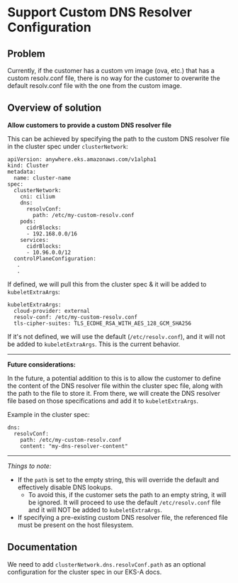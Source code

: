 # Support Custom DNS Resolver Configuration 


## Problem
Currently, if the customer has a custom vm image (ova, etc.) that has a custom resolv.conf file, there is no way for the customer to overwrite the default resolv.conf file with the one from the custom image.

## Overview of solution

**Allow customers to provide a custom DNS resolver file**

This can be achieved by specifying the path to the custom DNS resolver file in the cluster spec under `clusterNetwork`:

```
apiVersion: anywhere.eks.amazonaws.com/v1alpha1
kind: Cluster
metadata:
  name: cluster-name
spec:
  clusterNetwork:
    cni: cilium
    dns:
      resolvConf:
        path: /etc/my-custom-resolv.conf                              
    pods:                                      
      cidrBlocks:                              
      - 192.168.0.0/16                         
    services:                                  
      cidrBlocks:                              
      - 10.96.0.0/12                           
  controlPlaneConfiguration:   
   .
   .          
```

If defined, we will pull this from the cluster spec & it will be added to `kubeletExtraArgs`:
```
kubeletExtraArgs:
  cloud-provider: external
  resolv-conf: /etc/my-custom-resolv.conf
  tls-cipher-suites: TLS_ECDHE_RSA_WITH_AES_128_GCM_SHA256
```
If it's not defined, we will use the default (`/etc/resolv.conf`), and it will not be added to `kubeletExtraArgs`. This is the current behavior.

---

**Future considerations:**

In the future, a potential addition to this is to allow the customer to define the content of the DNS resolver file within the cluster spec file, along with the path to the file to store it.
From there, we will create the DNS resolver file based on those specifications and add it to `kubeletExtraArgs`.

Example in the cluster spec:
```
dns:
  resolvConf:
    path: /etc/my-custom-resolv.conf
    content: "my-dns-resolver-content"
```

---
*Things to note:*
* If the `path` is set to the empty string, this will override the default and effectively disable DNS lookups.
  * To avoid this, if the customer sets the path to an empty string, it will be ignored.
    It will proceed to use the default `/etc/resolv.conf` file and it will NOT be added to `kubeletExtraArgs`.
* If specifying a pre-existing custom DNS resolver file, the referenced file must be present on the host filesystem.

## Documentation

We need to add `clusterNetwork.dns.resolvConf.path` as an optional configuration for the cluster spec in our EKS-A docs.